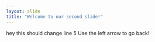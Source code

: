 ```yaml
---
layout: slide
title: "Welcome to our second slide!"
---
```

hey this should change line 5
Use the left arrow to go back!
